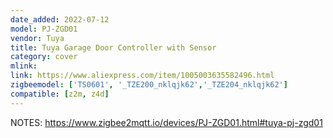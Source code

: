 ```yaml
---
date_added: 2022-07-12
model: PJ-ZGD01
vendor: Tuya
title: Tuya Garage Door Controller with Sensor
category: cover
mlink: 
link: https://www.aliexpress.com/item/1005003635582496.html
zigbeemodel: ['TS0601', '_TZE200_nklqjk62','_TZE204_nklqjk62']
compatible: [z2m, z4d]
---
```





NOTES:
https://www.zigbee2mqtt.io/devices/PJ-ZGD01.html#tuya-pj-zgd01


